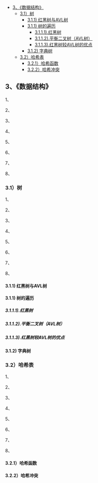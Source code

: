 - [3、《数据结构》](#3数据结构)
  - [3.1）树](#31树)
    - [3.1.1) 红黑树与AVL树](#311-红黑树与avl树)
    - [3.1.1) 树的遍历](#311-树的遍历)
      - [3.1.1.1).红黑树](#3111红黑树)
      - [3.1.1.2).平衡二叉树（AVL树）](#3112平衡二叉树avl树)
      - [3.1.1.3).红黑树较AVL树的优点](#3113红黑树较avl树的优点)
    - [3.1.2) 字典树](#312-字典树)
  - [3.2）哈希表](#32哈希表)
    - [3.2.1）哈希函数](#321哈希函数)
    - [3.2.2）哈希冲突](#322哈希冲突)


## 3、《数据结构》

1、




2、




3、




4、




5、




6、




7、




8、



### 3.1）树

1、




2、




3、




4、




5、




6、




7、




8、



#### 3.1.1) 红黑树与AVL树



#### 3.1.1) 树的遍历



##### 3.1.1.1).红黑树



##### 3.1.1.2).平衡二叉树（AVL树）



##### 3.1.1.3).红黑树较AVL树的优点



#### 3.1.2) 字典树



### 3.2）哈希表

1、




2、




3、




4、




5、




6、




7、




8、



#### 3.2.1）哈希函数



#### 3.2.2）哈希冲突

